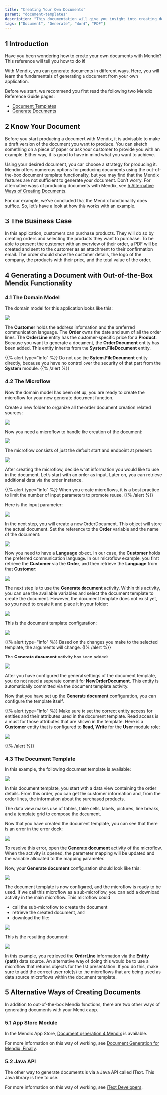 ```yaml
---
title: "Creating Your Own Documents"
parent: "document-templates"
description: "This documentation will give you insight into creating documents with Mendix."
tags: ["Document", "Generate", "Word", "PDF"]
---
```


## 1 Introduction

Have you been wondering how to create your own documents with Mendix? This reference will tell you how to do it!

With Mendix, you can generate documents in different ways. Here, you will learn the fundamentals of generating a document from your own application.

Before we start, we recommend you first read the following two Mendix Reference Guide pages:

* [Document Templates](document-templates)
* [Generate Documents](generate-document)

## 2 Know Your Document

Before you start producing a document with Mendix, it is advisable to make a draft version of the document you want to produce. You can sketch something on a piece of paper or ask your customer to provide you with an example. Either way, it is good to have in mind what you want to achieve.

Using your desired document, you can choose a strategy for producing it. Mendix offers numerous options for producing documents using the out-of-the-box document template functionality, but you may find that the Mendix features are not sufficient to generate your document. Don’t worry. For alternative ways of producing documents with Mendix, see [5 Alternative Ways of Creating Documents](#Alternative).

For our example, we’ve concluded that the Mendix functionality does suffice. So, let’s have a look at how this works with an example.

## 3 The Business Case

In this application, customers can purchase products. They will do so by creating orders and selecting the products they want to purchase. To be able to present the customer with an overview of their order, a PDF will be created and sent to the customer as an attachment to their confirmation email. The order should show the customer details, the logo of the company, the products with their price, and the total value of the order.

## 4 Generating a Document with Out-of-the-Box Mendix Functionality

### 4.1 The Domain Model

The domain model for this application looks like this:

![](attachments/modeler-core/2018-02-28_16-37-25.png)

The **Customer** holds the address information and the preferred communication language. The **Order** owns the date and sum of all the order lines. The **OrderLine** entity has the customer-specific price for a **Product**. Because you want to generate a document, the **OrderDocument** entity has been added. This entity inherits from the **System.FileDocument** entity.

{{% alert type="info" %}}
Do not use the **Sytem.FileDocument** entity directly, because you have no control over the security of that part from the **System** module.
{{% /alert %}}

### 4.2 The Microflow

Now the domain model has been set up, you are ready to create the microflow for your new generate document function.

Create a new folder to organize all the order document creation related sources:

![](attachments/modeler-core/2018-02-28_17-02-05.png)

Now you need a microflow to handle the creation of the document:

![](attachments/modeler-core/2018-02-28_17-04-03.png)

The microflow consists of just the default start and endpoint at present:

![](attachments/modeler-core/2018-02-28_16-30-18.png)

After creating the microflow, decide what information you would like to use in the document. Let’s start with an order as input. Later on, you can retrieve additional data via the order instance.

{{% alert type="info" %}}
When you create microflows, it is a best practice to limit the number of input parameters to promote reuse.
{{% /alert %}}

Here is the input parameter:

![](attachments/modeler-core/2018-02-28_16-32-33.png)

In the next step, you will create a new OrderDocument. This object will store the actual document. Set the reference to the **Order** variable and the name of the document:

![](attachments/modeler-core/2018-02-28_16-52-43.png)

Now you need to have a **Language** object. In our case, the **Customer** holds  the preferred communication language. In our microflow example, you first retrieve the **Customer** via the **Order**, and then retrieve the **Language** from that **Customer**:

![](attachments/modeler-core/2018-02-28_16-58-54.png)

The next step is to use the **Generate document** activity. Within this activity, you can use the available variables and select the document template to create the document. However, the document template does not exist yet, so you need to create it and place it in your folder:

![](attachments/modeler-core/2018-02-28_17-06-53.png)

This is the document template configuration:

![](attachments/modeler-core/2018-03-01_13-03-55.png)

{{% alert type="info" %}}
Based on the changes you make to the selected template, the arguments will change.
{{% /alert %}}

The **Generate document** activity has been added:

![](attachments/modeler-core/2018-03-01_13-06-33.png)

After you have configured the general settings of the document template, you do not need a seperate commit for **NewOrderDocument**. This entity is automatically committed via the document template activity.

Now that you have set up the **Generate document** configuration, you can configure the template itself.

{{% alert type="info" %}}
Make sure to set the correct entity access for entities and their attributes used in the document template. Read access is a must for those attributes that are shown in the template. Here is a **Customer** entity that is configured to **Read, Write** for the **User** module role:

![](attachments/modeler-core/2018-03-01_13-12-28.png)

{{% /alert %}}

### 4.3 The Document Template

In this example, the following document template is available:

![](attachments/modeler-core/2018-03-01_14-05-07.png)

In this document template, you start with a data view containing the order details. From this order, you can get the customer information and, from the order lines, the information about the purchased products.

The data view makes use of tables, table cells, labels, pictures, line breaks, and a template grid to compose the document.

Now that you have created the document template, you can see that there is an error in the error dock:

![](attachments/modeler-core/2018-03-01_14-08-48.png)

To resolve this error, open the **Generate document** activity of the microflow. When the activity is opened, the parameter mapping will be updated and the variable allocated to the mapping parameter.

Now, your **Generate document** configuration should look like this:

![](attachments/modeler-core/2018-03-01_14-12-03.png)

The document template is now configured, and the microflow is ready to be used. If we call this microflow as a sub-microflow, you can add a download activity in the main microflow. This microflow could 
* call the sub-microflow to create the document
* retrieve the created document, and
* download the file:

![](attachments/modeler-core/2018-03-01_14-21-38.png)

This is the resulting document:

![](attachments/how-to-create-your-own-documents/15_Result.png)

In this example, you retrieved the **OrderLine** information via the **Entity (path)** data source. An alternative way of doing this would be to use a microflow that returns objects for the list presentation. If you do this, make sure to add the correct user role(s) to the microflows that are being used as data source microflows within the document template.

## 5 Alternative Ways of Creating Documents<a name="Alternative"></a>

In addition to out-of-the-box Mendix functions, there are two other ways of generating documents with your Mendix app.

### 5.1 App Store Module

In the Mendix App Store, [Document generation 4 Mendix](https://appstore.home.mendix.com/link/app/2026/) is available.

For more information on this way of working, see [Document Generation for Mendix, Finally](http://www.appronto.nl/over-appronto/blog/word-merging-for-mendix-finally).

### 5.2 Java API

The other way to generate documents is via a Java API called IText. This Java library is free to use.

For more information on this way of working, see [iText Developers](http://developers.itextpdf.com/developers-home).

